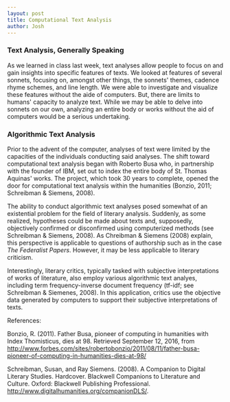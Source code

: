 ```yaml
---
layout: post
title: Computational Text Analysis
author: Josh
---
```


### Text Analysis, Generally Speaking

As we learned in class last week, text analyses allow people to focus on and gain insights into specific features of texts. We looked at features of several sonnets, focusing on, amongst other things, the sonnets' themes, cadence rhyme schemes, and line length. We were able to investigate and visualize these features without the aide of computers. But, there are limits to humans' capacity to analyze text. While we may be able to delve into sonnets on our own, analyzing an entire body or works without the aid of computers would be a serious undertaking.

### Algorithmic Text Analysis

Prior to the advent of the computer, analyses of text were limited by the capacities of the individuals conducting said analyses. The shift toward computational text analysis began with Roberto Busa who, in partnership with the founder of IBM, set out to index the entire body of St. Thomas Aquinas' works. The project, which took 30 years to complete, opened the door for computational text analysis within the humanities (Bonzio, 2011; Schreibman & Siemens, 2008).

The ability to conduct algorithmic text analyses posed somewhat of an existential problem for the field of literary analysis. Suddenly, as some realized, hypotheses could be made about texts and, supposedly, objectively confirmed or disconfirmed using computerized methods (see Schreibman & Siemens, 2008).  As Chreibman & Siemens (2008) explain, this perspective is applicable to questions of authorship such as in the case *The Federalist Papers*. However, it may be less applicable to literary criticism.  

Interestingly, literary critics, typically tasked with subjective interpretations of works of literature, also employ various algorithmic text analyes, including term frequency-inverse document frequency (tf-idf; see Schreibman & Siemenes, 2008). In this application, critics use the objective data generated by computers to support their subjective interpretations of texts. 


References:

Bonzio, R. (2011). Father Busa, pioneer of computing in humanities with Index Thomisticus, dies at 98. Retrieved September 12, 2016, from http://www.forbes.com/sites/robertobonzio/2011/08/11/father-busa-pioneer-of-computing-in-humanities-dies-at-98/

Schreibman, Susan, and Ray Siemens. (2008). A Companion to Digital Literary Studies. Hardcover. Blackwell Companions to Literature and Culture. Oxford: Blackwell Publishing Professional. http://www.digitalhumanities.org/companionDLS/.
